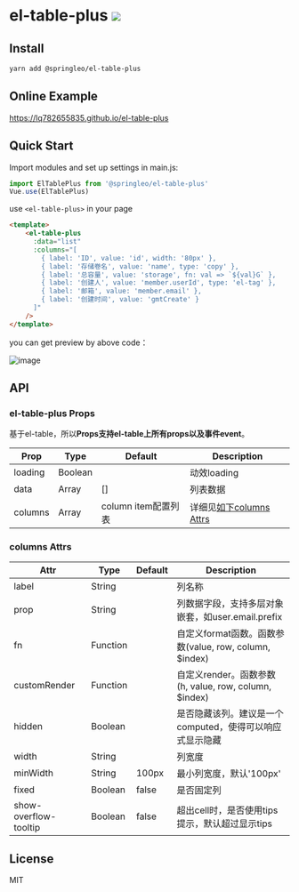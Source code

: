 # el-table-plus ![](https://img.shields.io/badge/license-MIT-F44336.svg)

## Install

``` bash
yarn add @springleo/el-table-plus
```

## Online Example

https://lq782655835.github.io/el-table-plus

## Quick Start

Import modules and set up settings in main.js:

``` js
import ElTablePlus from '@springleo/el-table-plus'
Vue.use(ElTablePlus)
```

use `<el-table-plus>` in your page

``` html
<template>
    <el-table-plus
      :data="list"
      :columns="[
        { label: 'ID', value: 'id', width: '80px' },
        { label: '存储卷名', value: 'name', type: 'copy' },
        { label: '总容量', value: 'storage', fn: val => `${val}G` },
        { label: '创建人', value: 'member.userId', type: 'el-tag' },
        { label: '邮箱', value: 'member.email' },
        { label: '创建时间', value: 'gmtCreate' }
      ]"
    />
</template>
```

you can get preview by above code：

![image](https://user-images.githubusercontent.com/6310131/75849382-adbc0900-5e1f-11ea-8201-22b5ebe97984.png)

## API

### el-table-plus Props

基于el-table，所以**Props支持el-table上所有props以及事件event**。

Prop | Type | Default | Description
--- | --- | --- | ---
loading | Boolean |  | 动效loading
data | Array |  [] | 列表数据
columns | Array | column item配置列表 | 详细见[如下columns Attrs](#columns-Attrs)

### columns Attrs

Attr | Type | Default | Description
--- | --- | --- | ---
label | String |   | 列名称
prop | String |   | 列数据字段，支持多层对象嵌套，如user.email.prefix
fn | Function |   | 自定义format函数。函数参数(value, row, column, $index)
customRender | Function |   | 自定义render。函数参数(h, value, row, column, $index)
hidden | Boolean |   | 是否隐藏该列。建议是一个computed，使得可以响应式显示隐藏
width | String |   | 列宽度
minWidth | String | 100px  | 最小列宽度，默认'100px'
fixed | Boolean |  false | 是否固定列
show-overflow-tooltip | Boolean | false  | 超出cell时，是否使用tips提示，默认超过显示tips

## License

MIT
